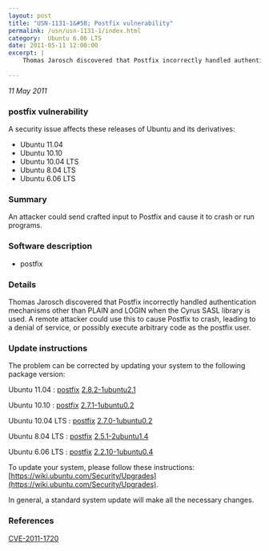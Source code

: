```yaml
---
layout: post
title: "USN-1131-1&#58; Postfix vulnerability"
permalink: /usn/usn-1131-1/index.html
category:  Ubuntu 6.06 LTS
date: 2011-05-11 12:00:00
excerpt: |
    Thomas Jarosch discovered that Postfix incorrectly handled authentication mechanisms other than PLAIN and LOGIN when the Cyrus SASL library is used. A remote attacker could use this to cause Postfix to crash, leading to a denial of service, or possibly execute arbitrary code as the postfix user. 
    
--- 
```

 
 

*11 May 2011*

### postfix vulnerability

A security issue affects these releases of Ubuntu and its derivatives:

* Ubuntu 11.04
* Ubuntu 10.10
* Ubuntu 10.04 LTS
* Ubuntu 8.04 LTS
* Ubuntu 6.06 LTS

### Summary

An attacker could send crafted input to Postfix and cause it to crash or run programs.

### Software description

* postfix 

### Details

Thomas Jarosch discovered that Postfix incorrectly handled authentication mechanisms other than PLAIN and LOGIN when the Cyrus SASL library is used. A remote attacker could use this to cause Postfix to crash, leading to a denial of service, or possibly execute arbitrary code as the postfix user. 

### Update instructions

The problem can be corrected by updating your system to the following package version:

Ubuntu 11.04
 : [postfix](https://launchpad.net/ubuntu/+source/postfix) <span> [2.8.2-1ubuntu2.1](https://launchpad.net/ubuntu/+source/postfix/2.8.2-1ubuntu2.1) </span> 

Ubuntu 10.10
 : [postfix](https://launchpad.net/ubuntu/+source/postfix) <span> [2.7.1-1ubuntu0.2](https://launchpad.net/ubuntu/+source/postfix/2.7.1-1ubuntu0.2) </span> 

Ubuntu 10.04 LTS
 : [postfix](https://launchpad.net/ubuntu/+source/postfix) <span> [2.7.0-1ubuntu0.2](https://launchpad.net/ubuntu/+source/postfix/2.7.0-1ubuntu0.2) </span> 

Ubuntu 8.04 LTS
 : [postfix](https://launchpad.net/ubuntu/+source/postfix) <span> [2.5.1-2ubuntu1.4](https://launchpad.net/ubuntu/+source/postfix/2.5.1-2ubuntu1.4) </span> 

Ubuntu 6.06 LTS
 : [postfix](https://launchpad.net/ubuntu/+source/postfix) <span> [2.2.10-1ubuntu0.4](https://launchpad.net/ubuntu/+source/postfix/2.2.10-1ubuntu0.4) </span> 

To update your system, please follow these instructions: [https://wiki.ubuntu.com/Security/Upgrades](https://wiki.ubuntu.com/Security/Upgrades).

In general, a standard system update will make all the necessary changes. 

### References

 
 [CVE-2011-1720](http://people.ubuntu.com/~ubuntu-security/cve/CVE-2011-1720)
 

